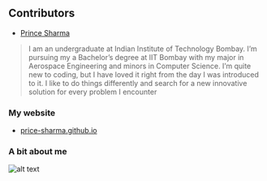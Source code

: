 ## Contributors

- [Prince Sharma](https://github.com/prince-sharma)

> I am an undergraduate at Indian Institute of Technology Bombay.
> I’m pursuing my a Bachelor’s degree at IIT Bombay with my major in 
> Aerospace Engineering and minors in Computer Science.
> I’m quite new to coding, but I have loved it right from the day I was introduced to it.
> I like to do things differently and search for a new innovative solution for every problem I encounter

### My website 

- [price-sharma.github.io](https://prince-sharma.github.io/)

### A bit about me

![alt text](/bitmoji.png)